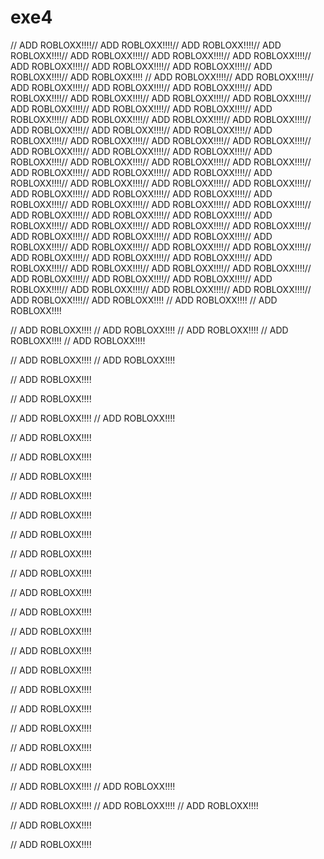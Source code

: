 # exe4
// ADD ROBLOXX!!!!// ADD ROBLOXX!!!!// ADD ROBLOXX!!!!// ADD ROBLOXX!!!!// ADD ROBLOXX!!!!// ADD ROBLOXX!!!!// ADD ROBLOXX!!!!// ADD ROBLOXX!!!!// ADD ROBLOXX!!!!// ADD ROBLOXX!!!!// ADD ROBLOXX!!!!// ADD ROBLOXX!!!!
// ADD ROBLOXX!!!!// ADD ROBLOXX!!!!// ADD ROBLOXX!!!!// ADD ROBLOXX!!!!// ADD ROBLOXX!!!!// ADD ROBLOXX!!!!// ADD ROBLOXX!!!!// ADD ROBLOXX!!!!// ADD ROBLOXX!!!!// ADD ROBLOXX!!!!// ADD ROBLOXX!!!!// ADD ROBLOXX!!!!// ADD ROBLOXX!!!!// ADD ROBLOXX!!!!// ADD ROBLOXX!!!!// ADD ROBLOXX!!!!// ADD ROBLOXX!!!!// ADD ROBLOXX!!!!// ADD ROBLOXX!!!!// ADD ROBLOXX!!!!// ADD ROBLOXX!!!!// ADD ROBLOXX!!!!// ADD ROBLOXX!!!!// ADD ROBLOXX!!!!// ADD ROBLOXX!!!!// ADD ROBLOXX!!!!// ADD ROBLOXX!!!!// ADD ROBLOXX!!!!// ADD ROBLOXX!!!!// ADD ROBLOXX!!!!// ADD ROBLOXX!!!!// ADD ROBLOXX!!!!// ADD ROBLOXX!!!!// ADD ROBLOXX!!!!// ADD ROBLOXX!!!!// ADD ROBLOXX!!!!// ADD ROBLOXX!!!!// ADD ROBLOXX!!!!// ADD ROBLOXX!!!!// ADD ROBLOXX!!!!// ADD ROBLOXX!!!!// ADD ROBLOXX!!!!// ADD ROBLOXX!!!!// ADD ROBLOXX!!!!// ADD ROBLOXX!!!!// ADD ROBLOXX!!!!// ADD ROBLOXX!!!!// ADD ROBLOXX!!!!// ADD ROBLOXX!!!!// ADD ROBLOXX!!!!// ADD ROBLOXX!!!!// ADD ROBLOXX!!!!// ADD ROBLOXX!!!!// ADD ROBLOXX!!!!// ADD ROBLOXX!!!!// ADD ROBLOXX!!!!// ADD ROBLOXX!!!!// ADD ROBLOXX!!!!// ADD ROBLOXX!!!!// ADD ROBLOXX!!!!// ADD ROBLOXX!!!!// ADD ROBLOXX!!!!// ADD ROBLOXX!!!!// ADD ROBLOXX!!!!// ADD ROBLOXX!!!!// ADD ROBLOXX!!!!// ADD ROBLOXX!!!!// ADD ROBLOXX!!!!// ADD ROBLOXX!!!!// ADD ROBLOXX!!!!// ADD ROBLOXX!!!!// ADD ROBLOXX!!!!// ADD ROBLOXX!!!!// ADD ROBLOXX!!!!
// ADD ROBLOXX!!!!
// ADD ROBLOXX!!!!

// ADD ROBLOXX!!!!
// ADD ROBLOXX!!!!
// ADD ROBLOXX!!!!
// ADD ROBLOXX!!!!
// ADD ROBLOXX!!!!

// ADD ROBLOXX!!!!
// ADD ROBLOXX!!!!

// ADD ROBLOXX!!!!

// ADD ROBLOXX!!!!

// ADD ROBLOXX!!!!
// ADD ROBLOXX!!!!

// ADD ROBLOXX!!!!

// ADD ROBLOXX!!!!

// ADD ROBLOXX!!!!


// ADD ROBLOXX!!!!

// ADD ROBLOXX!!!!

// ADD ROBLOXX!!!!

// ADD ROBLOXX!!!!

// ADD ROBLOXX!!!!

// ADD ROBLOXX!!!!

// ADD ROBLOXX!!!!

// ADD ROBLOXX!!!!

// ADD ROBLOXX!!!!

// ADD ROBLOXX!!!!

// ADD ROBLOXX!!!!

// ADD ROBLOXX!!!!

// ADD ROBLOXX!!!!

// ADD ROBLOXX!!!!

// ADD ROBLOXX!!!!

// ADD ROBLOXX!!!!
// ADD ROBLOXX!!!!

// ADD ROBLOXX!!!!
// ADD ROBLOXX!!!!
// ADD ROBLOXX!!!!

// ADD ROBLOXX!!!!

// ADD ROBLOXX!!!!
